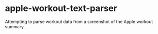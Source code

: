 # apple-workout-text-parser
Attempting to parse workout data from a screenshot of the Apple workout summary.
